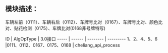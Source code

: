 ## 模块描述：
车辆左前（0111）、车辆右后（0112）、车牌号比对（0167）、车牌号比对、颜色比对、贴花检测（0175）、车牌比对(0168非号牌特写)

ID | AlgOpType |  3.0接口
----- | ------ | -------- | ---------
1、2、4、5、6 |0111、0112、0167、0175、0168 | cheliang_api_process


